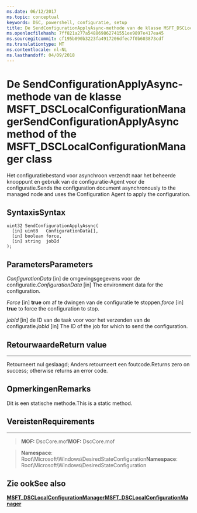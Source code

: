 ```yaml
---
ms.date: 06/12/2017
ms.topic: conceptual
keywords: DSC, powershell, configuratie, setup
title: De SendConfigurationApplyAsync-methode van de klasse MSFT_DSCLocalConfigurationManager
ms.openlocfilehash: 7ff821a277a548869862741551ee9897e417ea45
ms.sourcegitcommit: cf195b090b3223fa4917206dfec7f0b603873cdf
ms.translationtype: MT
ms.contentlocale: nl-NL
ms.lasthandoff: 04/09/2018
---
```

# <a name="sendconfigurationapplyasync-method-of-the-msftdsclocalconfigurationmanager-class"></a><span data-ttu-id="a89b0-103">De SendConfigurationApplyAsync-methode van de klasse MSFT_DSCLocalConfigurationManager</span><span class="sxs-lookup"><span data-stu-id="a89b0-103">SendConfigurationApplyAsync method of the MSFT_DSCLocalConfigurationManager class</span></span>

<span data-ttu-id="a89b0-104">Het configuratiebestand voor asynchroon verzendt naar het beheerde knooppunt en gebruik van de configuratie-Agent voor de configuratie.</span><span class="sxs-lookup"><span data-stu-id="a89b0-104">Sends the configuration document asynchronously to the managed node and uses the Configuration Agent to apply the configuration.</span></span>

<a name="syntax"></a><span data-ttu-id="a89b0-105">Syntaxis</span><span class="sxs-lookup"><span data-stu-id="a89b0-105">Syntax</span></span>
------

```mof
uint32 SendConfigurationApplyAsync(
  [in] uint8   ConfigurationData[],
  [in] boolean force,
  [in] string  jobId
);
```

<a name="parameters"></a><span data-ttu-id="a89b0-106">Parameters</span><span class="sxs-lookup"><span data-stu-id="a89b0-106">Parameters</span></span>
----------

<span data-ttu-id="a89b0-107">*ConfigurationData* \[in\] de omgevingsgegevens voor de configuratie.</span><span class="sxs-lookup"><span data-stu-id="a89b0-107">*ConfigurationData* \[in\] The environment data for the configuration.</span></span>

<span data-ttu-id="a89b0-108">*Force* \[in\] **true** om af te dwingen van de configuratie te stoppen.</span><span class="sxs-lookup"><span data-stu-id="a89b0-108">*force* \[in\] **true** to force the configuration to stop.</span></span>

<span data-ttu-id="a89b0-109">*jobId* \[in\] de ID van de taak voor voor het verzenden van de configuratie.</span><span class="sxs-lookup"><span data-stu-id="a89b0-109">*jobId* \[in\] The ID of the job for which to send the configuration.</span></span>

## <a name="return-value"></a><span data-ttu-id="a89b0-110">Retourwaarde</span><span class="sxs-lookup"><span data-stu-id="a89b0-110">Return value</span></span>
------------

<span data-ttu-id="a89b0-111">Retourneert nul geslaagd; Anders retourneert een foutcode.</span><span class="sxs-lookup"><span data-stu-id="a89b0-111">Returns zero on success; otherwise returns an error code.</span></span>

## <a name="remarks"></a><span data-ttu-id="a89b0-112">Opmerkingen</span><span class="sxs-lookup"><span data-stu-id="a89b0-112">Remarks</span></span>

<span data-ttu-id="a89b0-113">Dit is een statische methode.</span><span class="sxs-lookup"><span data-stu-id="a89b0-113">This is a static method.</span></span>

## <a name="requirements"></a><span data-ttu-id="a89b0-114">Vereisten</span><span class="sxs-lookup"><span data-stu-id="a89b0-114">Requirements</span></span>
------------
><span data-ttu-id="a89b0-115">**MOF:** DscCore.mof</span><span class="sxs-lookup"><span data-stu-id="a89b0-115">**MOF:** DscCore.mof</span></span>

><span data-ttu-id="a89b0-116">**Namespace**: Root\Microsoft\Windows\DesiredStateConfiguration</span><span class="sxs-lookup"><span data-stu-id="a89b0-116">**Namespace**: Root\Microsoft\Windows\DesiredStateConfiguration</span></span>


## <a name="see-also"></a><span data-ttu-id="a89b0-117">Zie ook</span><span class="sxs-lookup"><span data-stu-id="a89b0-117">See also</span></span>


[<span data-ttu-id="a89b0-118">**MSFT_DSCLocalConfigurationManager**</span><span class="sxs-lookup"><span data-stu-id="a89b0-118">**MSFT_DSCLocalConfigurationManager**</span></span>](msft-dsclocalconfigurationmanager.md)